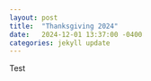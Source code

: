 ```yaml
---
layout: post
title:  "Thanksgiving 2024"
date:   2024-12-01 13:37:00 -0400
categories: jekyll update
---
```


Test